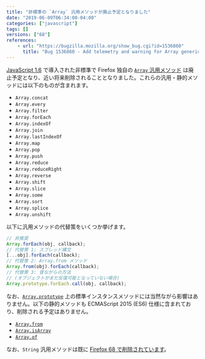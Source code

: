```yaml
---
title: "非標準の `Array` 汎用メソッドが廃止予定となりました"
date: "2019-06-09T06:34:00-04:00"
categories: ["javascript"]
tags: []
versions: ["68"]
references:
    - url: "https://bugzilla.mozilla.org/show_bug.cgi?id=1536860"
      title: "Bug 1536860 - Add telemetry and warning for Array generics"
---
```

[JavaScript 1.6](https://developer.mozilla.org/docs/Web/JavaScript/New_in_JavaScript/1.6) で導入された非標準で Firefox 独自の [`Array` 汎用メソッド](https://developer.mozilla.org/docs/Web/JavaScript/Reference/Global_Objects/Array#Array_generic_methods) は廃止予定となり、近い将来削除されることとなりました。これらの汎用・静的メソッドには以下のものが含まれます。

* `Array.concat`
* `Array.every`
* `Array.filter`
* `Array.forEach`
* `Array.indexOf`
* `Array.join`
* `Array.lastIndexOf`
* `Array.map`
* `Array.pop`
* `Array.push`
* `Array.reduce`
* `Array.reduceRight`
* `Array.reverse`
* `Array.shift`
* `Array.slice`
* `Array.some`
* `Array.sort`
* `Array.splice`
* `Array.unshift`

以下に汎用メソッドの代替策をいくつか挙げます。

```js
// 非推奨
Array.forEach(obj, callback);
// 代替策 1: スプレッド構文
[...obj].forEach(callback);
// 代替策 2: Array.from メソッド
Array.from(obj).forEach(callback);
// 代替策 3: 昔ながらの方法
// (オブジェクトがまだ反復可能となっていない場合)
Array.prototype.forEach.call(obj, callback);
```

なお、[`Array.prototype`](https://developer.mozilla.org/docs/Web/JavaScript/Reference/Global_Objects/Array/prototype) 上の標準インスタンスメソッドには当然ながら影響はありません。以下の静的メソッドも ECMAScript 2015 (ES6) 仕様に含まれており、削除される予定はありません。

* [`Array.from`](https://developer.mozilla.org/docs/Web/JavaScript/Reference/Global_Objects/Array/from)
* [`Array.isArray`](https://developer.mozilla.org/docs/Web/JavaScript/Reference/Global_Objects/Array/isArray)
* [`Array.of`](https://developer.mozilla.org/docs/Web/JavaScript/Reference/Global_Objects/Array/of)

なお、`String` 汎用メソッドは既に [Firefox 68 で削除されています](https://www.fxsitecompat.dev/ja/docs/2019/non-standard-string-generics-have-been-removed/)。
